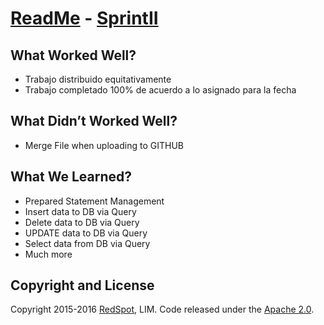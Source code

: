 # [ReadMe](http://google.com/) - [SprintII](http://google.com/)


## What Worked Well?

* Trabajo distribuido equitativamente
* Trabajo completado 100% de acuerdo a lo asignado para la fecha

## What Didn’t Worked Well?

* Merge File when uploading to GITHUB

## What We Learned?

* Prepared Statement Management
* Insert data to DB via Query
* Delete data to DB via Query
* UPDATE data to DB via Query
* Select data from DB via Query
* Much more

## Copyright and License

Copyright 2015-2016 [RedSpot](https://136.145.57.180/), LIM. Code released under the [Apache 2.0](https://github.com/MrSource/Red_Spot).
